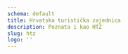 ```yaml
---
schema: default
title: Hrvatska turistička zajednica
description: Poznata i kao HTZ
slug: htz
logo: ''
---
```

